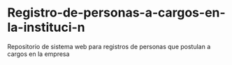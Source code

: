 # Registro-de-personas-a-cargos-en-la-instituci-n
Repositorio de sistema web para registros de personas que postulan a cargos en la empresa
